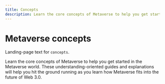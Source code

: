 ```yaml
---
title: Concepts
description: Learn the core concepts of Metaverse to help you get started in the Metaverse world.
---
```

 # Metaverse concepts

 Landing-page text for `concepts`.

 Learn the core concepts of Metaverse to help you get started in the Metaverse world. These understanding-oriented guides and explanations will help you hit the ground running as you learn how Metaverse fits into the future of Web 3.0.

 
